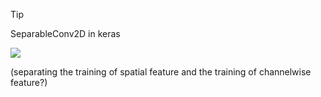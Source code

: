 >[!tip]
>SeparableConv2D in keras

![](https://www.preprints.org/frontend/picture/ms_xml/manuscript/603f9ce1e29e1cf30ba676df8bfda834/preprints-77002-g001.png)

(separating the training of spatial feature and the training of channelwise feature?)